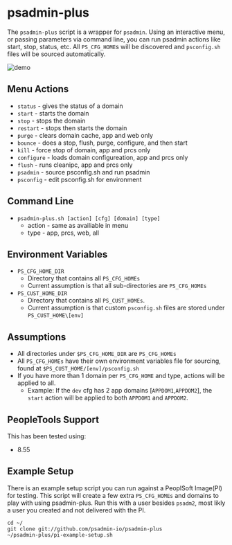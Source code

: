# psadmin-plus 
The `psadmin-plus` script is a wrapper for `psadmin`. Using an interactive menu, or passing parameters via command line, you can run psadmin actions like start, stop, status, etc. All `PS_CFG_HOME`s will be discovered and `psconfig.sh` files will be sourced automatically.

![demo](http://g.recordit.co/3UKuOWFsk9.gif)

## Menu Actions
* `status` - gives the status of a domain
* `start` - starts the domain
* `stop` - stops the domain
* `restart` - stops then starts the domain
* `purge` - clears domain cache, app and web only
* `bounce` - does a stop, flush, purge, configure, and then start
* `kill` - force stop of domain, app and prcs only
* `configure` - loads domain configureation, app and prcs only
* `flush` - runs cleanipc, app and prcs only
* `psadmin` - source psconfig.sh and run psadmin
* `psconfig` - edit psconfig.sh for environment

## Command Line 
* `psadmin-plus.sh [action] [cfg] [domain] [type]`
    * action - same as availiable in menu
	* type - app, prcs, web, all

## Environment Variables
* `PS_CFG_HOME_DIR`
    * Directory that contains all `PS_CFG_HOMEs`
    * Current assumption is that all sub-directories are `PS_CFG_HOMEs`
* `PS_CUST_HOME_DIR`
    * Directory that contains all `PS_CUST_HOMEs`.
	* Current assumption is that custom `psconfig.sh` files are stored under `PS_CUST_HOME\[env]`

## Assumptions
* All directories under `$PS_CFG_HOME_DIR` are `PS_CFG_HOMEs`
* All `PS_CFG_HOMEs` have their own environment variables file for sourcing, found at `$PS_CUST_HOME/[env]/psconfig.sh`
* If you have more than 1 domain per `PS_CFG_HOME` and type, actions will be applied to all.
    * Example: If the `dev` cfg has 2 app domains [`APPDOM1`,`APPDOM2`], the `start` action will be applied to both `APPDOM1` and `APPDOM2`.

## PeopleTools Support
This has been tested using:
* 8.55

## Example Setup
There is an example setup script you can run against a PeoplSoft Image(PI) for testing. This script will create a few extra `PS_CFG_HOMEs` and domains to play with using psadmin-plus. Run this with a user besides `psadm2`, most likly a user you created and not delivered with the PI.

```
cd ~/
git clone git://github.com/psadmin-io/psadmin-plus
~/psadmin-plus/pi-example-setup.sh
```

